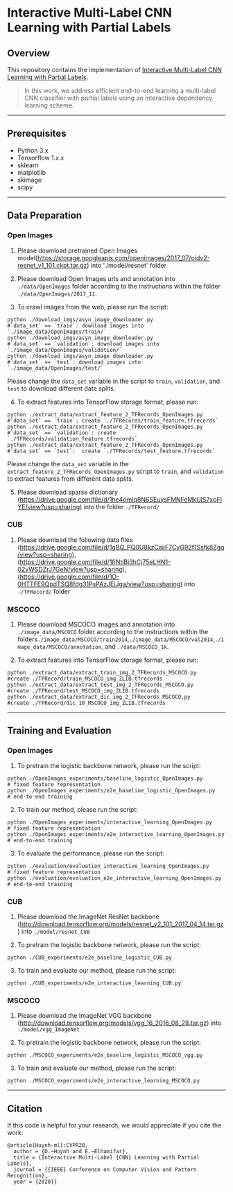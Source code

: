 # Interactive Multi-Label CNN Learning with Partial Labels

## Overview
This repository contains the implementation of [Interactive Multi-Label CNN Learning with Partial Labels](http://khoury.neu.edu/home/eelhami/publications/InteractiveCMLL-CVPR20.pdf).
> In this work, we address efficient end-to-end learning a multi-label CNN classifier with partial labels using an interactive dependency learning scheme.

---
## Prerequisites
+ Python 3.x
+ Tensorflow 1.x.x
+ sklearn
+ matplotlib
+ skimage
+ scipy

---
## Data Preparation

### Open Images

1) Please download pretrained Open Images model(https://storage.googleapis.com/openimages/2017_07/oidv2-resnet_v1_101.ckpt.tar.gz) into './model/resnet' folder

2) Please download Open Images urls and annotation into `./data/OpenImages` folder according to the instructions within the folder `./data/OpenImages/2017_11`.

3) To crawl images from the web, please run the script:
```
python ./download_imgs/asyn_image_downloader.py 					#`data_set` == `train`: download images into `./image_data/OpenImages/train/`
python ./download_imgs/asyn_image_downloader.py 					#`data_set` == `validation`: download images into `./image_data/OpenImages/validation/`
python ./download_imgs/asyn_image_downloader.py 					#`data_set` == `test`: download images into `./image_data/OpenImages/test/`
```
Please change the `data_set` variable in the script to `train`, `validation`, and `test` to download different data splits.

4) To extract features into TensorFlow storage format, please run:
```
python ./extract_data/extract_feature_2_TFRecords_OpenImages.py						#`data_set` == `train`: create `./TFRecords/train_feature.tfrecords`
python ./extract_data/extract_feature_2_TFRecords_OpenImages.py						#`data_set` == `validation`: create `./TFRecords/validation_feature.tfrecords`
python ./extract_data/extract_feature_2_TFRecords_OpenImages.py			        		#`data_set` == `test`:  create `./TFRecords/test_feature.tfrecords`
```
Please change the `data_set` variable in the `extract_feature_2_TFRecords_OpenImages.py` script to `train`, and `validation` to extract features from different data splits.

5) Please download sparse dictionary (https://drive.google.com/file/d/1he4omIq8N6SEuysFMNFeMkUlS7xpFIYE/view?usp=sharing) into the folder `./TFRecord/`


### CUB

1) Please download the following data files (https://drive.google.com/file/d/1gBQ_PQ0U8kzCaiiF7CvG92f1Ssfk8Zgq/view?usp=sharing), (https://drive.google.com/file/d/1fiNtiBj3hCj75eLHN1-02yWSDZrJ7GeN/view?usp=sharing), (https://drive.google.com/file/d/1O-0HTTFE9QpdTSQ8fdg31PsPAzJEiJga/view?usp=sharing) into `./TFRecord/` folder

### MSCOCO

1) Please download MSCOCO images and annotation into `./image_data/MSCOCO` folder according to the instructions within the folders`./image_data/MSCOCO/train2014`,`./image_data/MSCOCO/val2014`,`./image_data/MSCOCO/annotation`, and `./data/MSCOCO_1k`.

2) To extract features into TensorFlow storage format, please run:
```
python ./extract_data/extract_train_img_2_TFRecords_MSCOCO.py						#create ./TFRecord/train_MSCOCO_img_ZLIB.tfrecords
python ./extract_data/extract_test_img_2_TFRecords_MSCOCO.py						#create ./TFRecord/test_MSCOCO_img_ZLIB.tfrecords
python ./extract_data/extract_dic_img_2_TFRecords_MSCOCO.py							#create ./TFRecord/dic_10_MSCOCO_img_ZLIB.tfrecords
```

---
## Training and Evaluation

### Open Images

1) To pretrain the logistic backbone network, please run the script:
```
python ./OpenImages_experiments/baseline_logistic_OpenImages.py					# fixed feature representation
python ./OpenImages_experiments/e2e_baseline_logistic_OpenImages.py				# end-to-end training
```

2) To train our method, please run the script:
```
python ./OpenImages_experiments/interactive_learning_OpenImages.py				# fixed feature representation
python ./OpenImages_experiments/e2e_interactive_learning_OpenImages.py			# end-to-end training
```

3) To evaluate the performance, please run the script:
```
python ./evaluation/evaluation_interactive_learning_OpenImages.py				# fixed feature representation
python ./evaluation/evaluation_e2e_interactive_learning_OpenImages.py			# end-to-end training
```

### CUB
1) Please download the ImageNet ResNet backbone (http://download.tensorflow.org/models/resnet_v2_101_2017_04_14.tar.gz) into `./model/resnet_CUB`

2) To pretrain the logistic backbone network, please run the script:
```
python ./CUB_experiments/e2e_baseline_logistic_CUB.py
```

3) To train and evaluate our method, please run the script:
```
python ./CUB_experiments/e2e_interactive_learning_CUB.py
```

### MSCOCO

1) Please download the ImageNet VGG backbone (http://download.tensorflow.org/models/vgg_16_2016_08_28.tar.gz) into `./model/vgg_ImageNet`

2) To pretrain the logistic backbone network, please run the script:
```
python ./MSCOCO_experiments/e2e_baseline_logistic_MSCOCO_vgg.py
```

3) To train and evaluate our method, please run the script:
```
python ./MSCOCO_experiments/e2e_interactive_learning_MSCOCO.py
```

---
## Citation
If this code is helpful for your research, we would appreciate if you cite the work:
```
@article{Huynh-mll:CVPR20,
  author = {D.~Huynh and E.~Elhamifar},
  title = {Interactive Multi-Label {CNN} Learning with Partial Labels},
  journal = {{IEEE} Conference on Computer Vision and Pattern Recognition},
  year = {2020}}
```
